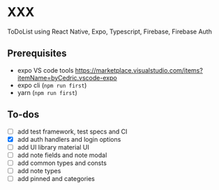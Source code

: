 # XXX
ToDoList using React Native, Expo, Typescript, Firebase, Firebase Auth

## Prerequisites
- expo VS code tools https://marketplace.visualstudio.com/items?itemName=byCedric.vscode-expo
- expo cli (`npm run first`)
- yarn (`npm run first`)

## To-dos
- [ ] add test framework, test specs and CI
- [x] add auth handlers and login options
- [ ] add UI library material UI
- [ ] add note fields and note modal
- [ ] add common types and consts
- [ ] add note types
- [ ] add pinned and categories
